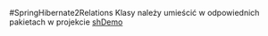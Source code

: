 #SpringHibernate2Relations
Klasy należy umieścić w odpowiednich pakietach w projekcie [shDemo](https://github.com/KubaNeumann/shdemo)
